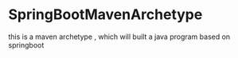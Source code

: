 # SpringBootMavenArchetype
this is a maven archetype , which will built a java program based on springboot
